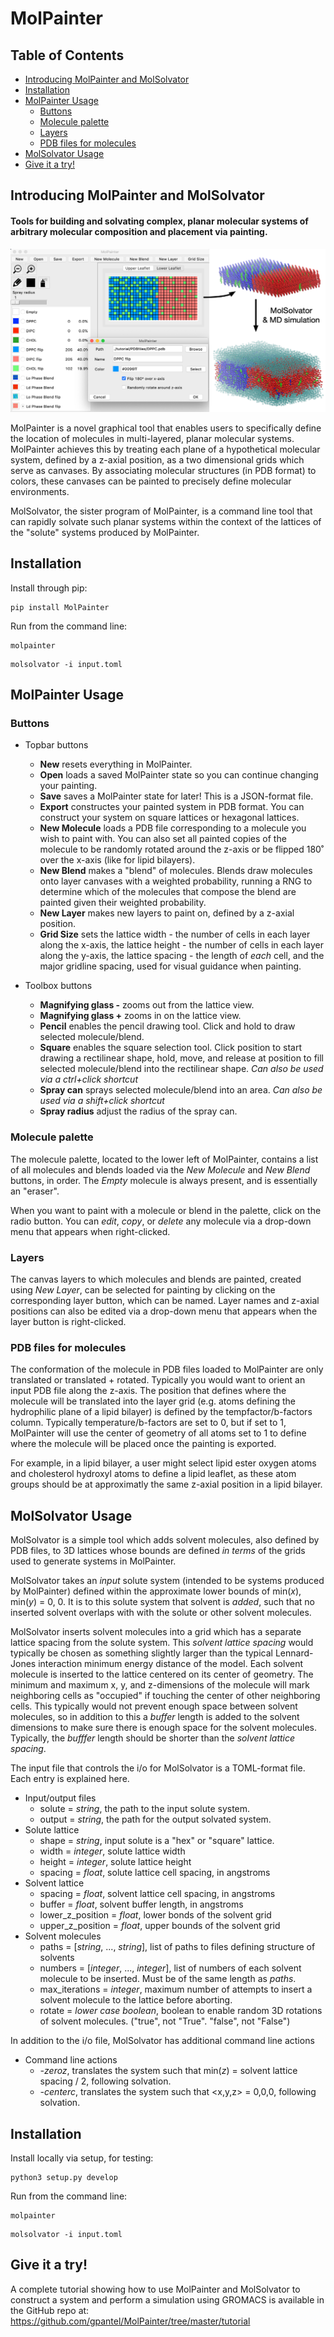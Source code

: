 # MolPainter

## Table of Contents
- [Introducing MolPainter and MolSolvator](#introducing-molpainter-and-molsolvator)
- [Installation](#installation)
- [MolPainter Usage](#molpainter-usage)
  * [Buttons](#buttons)
  * [Molecule palette](#molecule-palette)
  * [Layers](#layers)
  * [PDB files for molecules](#pdb-files-for-molecules)
- [MolSolvator Usage](#molsolvator-usage)
- [Give it a try!](#give-it-a-try)

## Introducing MolPainter and MolSolvator
#### Tools for building and solvating complex, planar molecular systems of arbitrary molecular composition and placement via painting.

![Screenshot](https://raw.githubusercontent.com/gpantel/MolPainter/master/tutorial/images/TutorialFigure.png)

MolPainter is a novel graphical tool that enables users to specifically define the location of molecules in multi-layered, planar molecular systems. MolPainter achieves this by treating each plane of a hypothetical molecular system, defined by a z-axial position, as a two dimensional grids which serve as canvases. By associating molecular structures (in PDB format) to colors, these canvases can be painted to precisely define molecular environments.

MolSolvator, the sister program of MolPainter, is a command line tool that can rapidly solvate such planar systems within the context of the lattices of the "solute" systems produced by MolPainter.

## Installation

Install through pip:
```
pip install MolPainter
```

Run from the command line:
```
molpainter
```

```
molsolvator -i input.toml
```

## MolPainter Usage
### Buttons
* Topbar buttons
    - **New** resets everything in MolPainter.
    - **Open** loads a saved MolPainter state so you can continue changing your painting.
    - **Save** saves a MolPainter state for later! This is a JSON-format file.
    - **Export** constructes your painted system in PDB format. You can construct your system on square lattices or hexagonal lattices.
    - **New Molecule** loads a PDB file corresponding to a molecule you wish to paint with. You can also set all painted copies of the molecule to be randomly rotated around the z-axis or be flipped 180˚ over the x-axis (like for lipid bilayers).
    - **New Blend** makes a "blend" of molecules. Blends draw molecules onto layer canvases with a weighted probability, running a RNG to determine which of the molecules that compose the blend are painted given their weighted probability.
    - **New Layer** makes new layers to paint on, defined by a z-axial position.
    - **Grid Size** sets the lattice width - the number of cells in each layer along the x-axis, the lattice height - the number of cells in each layer along the y-axis, the lattice spacing - the length of *each* cell, and the major gridline spacing, used for visual guidance when painting. 

* Toolbox buttons
    - **Magnifying glass -** zooms out from the lattice view.
    - **Magnifying glass +** zooms in on the lattice view.
    - **Pencil** enables the pencil drawing tool. Click and hold to draw selected molecule/blend.
    - **Square** enables the square selection tool. Click position to start drawing a rectilinear shape, hold, move, and release at position to fill selected molecule/blend into the rectilinear shape. *Can also be used via a ctrl+click shortcut*
    - **Spray can** sprays selected molecule/blend into an area. *Can also be used via a shift+click shortcut*
    - **Spray radius** adjust the radius of the spray can.

### Molecule palette
The molecule palette, located to the lower left of MolPainter, contains a list of all molecules and blends loaded via the *New Molecule* and *New Blend* buttons, in order. The *Empty* molecule is always present, and is essentially an "eraser".

When you want to paint with a molecule or blend in the palette, click on the radio button. You can *edit*, *copy*, or *delete* any molecule via a drop-down menu that appears when right-clicked.

### Layers
The canvas layers to which molecules and blends are painted, created using *New Layer*, can be selected for painting by clicking on the corresponding layer button, which can be named. Layer names and z-axial positions can also be edited via a drop-down menu that appears when the layer button is right-clicked.

### PDB files for molecules
The conformation of the molecule in PDB files loaded to MolPainter are only translated or translated + rotated. Typically you would want to orient an input PDB file along the z-axis. The position that defines where the molecule will be translated into the layer grid (e.g. atoms defining the hydrophilic plane of a lipid bilayer) is defined by the tempfactor/b-factors column. Typically temperature/b-factors are set to 0, but if set to 1, MolPainter will use the center of geometry of all atoms set to 1 to define where the molecule will be placed once the painting is exported.

For example, in a lipid bilayer, a user might select lipid ester oxygen atoms and cholesterol hydroxyl atoms to define a lipid leaflet, as these atom groups should be at approximatly the same z-axial position in a lipid bilayer.

## MolSolvator Usage
MolSolvator is a simple tool which adds solvent molecules, also defined by PDB files, to 3D lattices whose bounds are defined *in terms* of the grids used to generate systems in MolPainter.

MolSolvator takes an *input* solute system (intended to be systems produced by MolPainter) defined within the approximate lower bounds of min(*x*), min(*y*) = 0, 0. It is to this solute system that solvent is *added*, such that no inserted solvent overlaps with with the solute or other solvent molecules.

MolSolvator inserts solvent molecules into a grid which has a separate lattice spacing from the solute system. This *solvent lattice spacing* would typically be chosen as something slightly larger than the typical Lennard-Jones interaction minimum energy distance of the model. Each solvent molecule is inserted to the lattice centered on its center of geometry. The minimum and maximum x, y, and z-dimensions of the molecule will mark neighboring cells as "occupied" if touching the center of other neighboring cells. This typically would not prevent enough space between solvent molecules, so in addition to this a *buffer* length is added to the solvent dimensions to make sure there is enough space for the solvent molecules. Typically, the *bufffer* length should be shorter than the *solvent lattice spacing*.

The input file that controls the i/o for MolSolvator is a TOML-format file. Each entry is explained here.

* Input/output files
    - solute = *string*, the path to the input solute system.
    - output = *string*, the path for the output solvated system.
* Solute lattice
    - shape = *string*, input solute is a "hex" or "square" lattice.
    - width = *integer*, solute lattice width
    - height = *integer*, solute lattice height
    - spacing = *float*, solute lattice cell spacing, in angstroms
* Solvent lattice
    - spacing = *float*, solvent lattice cell spacing, in angstroms
    - buffer = *float*, solvent buffer length, in angstroms
    - lower_z_position = *float*, lower bonds of the solvent grid
    - upper_z_position = *float*, upper bounds of the solvent grid
* Solvent molecules
    - paths = [*string*, ..., *string*], list of paths to files defining structure of solvents
    - numbers = [*integer*, ..., *integer*], list of numbers of each solvent molecule to be inserted. Must be of the same length as *paths*.
    - max_iterations = *integer*, maximum number of attempts to insert a solvent molecule to the lattice before aborting.
    - rotate = *lower case boolean*, boolean to enable random 3D rotations of solvent molecules. ("true", not "True". "false", not "False")

In addition to the i/o file, MolSolvator has additional command line actions

* Command line actions
    - *-zeroz*, translates the system such that min(*z*) = solvent lattice spacing / 2, following solvation.
    - *-centerc*, translates the system such that <x,y,z> = 0,0,0, following solvation.

## Installation

Install locally via setup, for testing:
```
python3 setup.py develop
```

Run from the command line:
```
molpainter
```

```
molsolvator -i input.toml
```

## Give it a try!

A complete tutorial showing how to use MolPainter and MolSolvator to construct a system and perform a simulation using GROMACS is available in the GitHub repo at: https://github.com/gpantel/MolPainter/tree/master/tutorial
